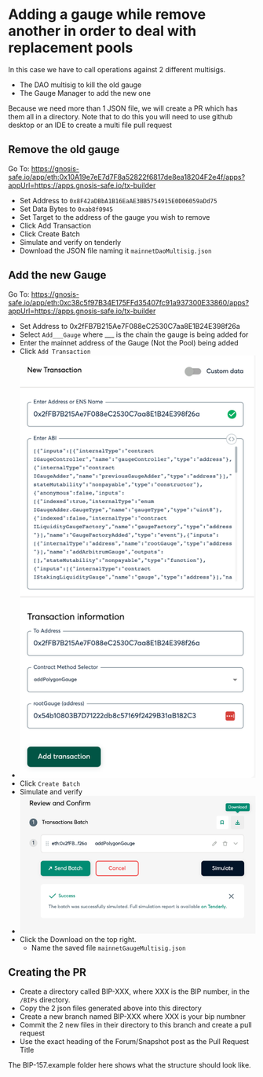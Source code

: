 # Adding a gauge while remove another in order to deal with replacement pools
In this case we have to call operations against 2 different multisigs.  
- The DAO multisig to kill the old gauge 
- The Gauge Manager to add the new one

Because we need more than 1 JSON file, we will create a PR which has them all in a directory.  Note that to do this you
will need to use github desktop or an IDE to create a multi file pull request

## Remove the old gauge
Go To: https://gnosis-safe.io/app/eth:0x10A19e7eE7d7F8a52822f6817de8ea18204F2e4f/apps?appUrl=https://apps.gnosis-safe.io/tx-builder
- Set Address to `0x8F42aDBbA1B16EaAE3BB5754915E0D06059aDd75`
- Set Data Bytes to `0xab8f0945`
- Set Target to the address of the gauge you wish to remove
- Click Add Transaction
- Click Create Batch
- Simulate and verify on tenderly
- Download the JSON file naming it `mainnetDaoMultisig.json`
## Add the new Gauge
Go To: https://gnosis-safe.io/app/eth:0xc38c5f97B34E175FFd35407fc91a937300E33860/apps?appUrl=https://apps.gnosis-safe.io/tx-builder

- Set Address to 0x2fFB7B215Ae7F088eC2530C7aa8E1B24E398f26a
- Select `Add___Gauge` where ___ is the chain the gauge is being added for
- Enter the mainnet address of the Gauge (Not the Pool) being added
- Click `Add Transaction`
- ![](images/gaugeRequest.png)
- Click `Create Batch`
- Simulate and verify
- ![](images/simulate.png)
- Click the Download on the top right.
  - Name the saved file `mainnetGaugeMultisig.json`

## Creating the PR
- Create a directory called BIP-XXX, where XXX is the BIP number, in the `/BIPs` directory.
- Copy the 2 json files generated above into this directory
- Create a new branch named BIP-XXX where XXX is your bip numbner
- Commit the 2 new files in their directory to this branch and create a pull request
- Use the exact heading of the Forum/Snapshot post as the Pull Request Title

The BIP-157.example folder here shows what the structure should look like.


